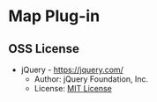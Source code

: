 # Map Plug-in

## OSS License

* jQuery - https://jquery.com/  
  * Author: jQuery Foundation, Inc.
  * License: [MIT License](https://github.com/jquery/jquery/blob/2.1.3/MIT-LICENSE.txt)
